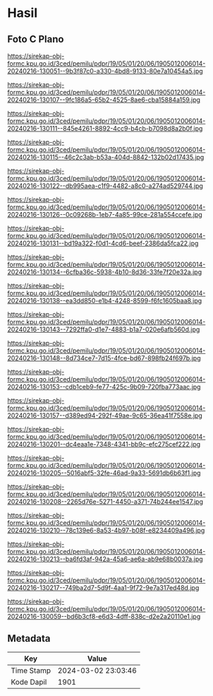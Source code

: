 # Hasil

## Foto C Plano

https://sirekap-obj-formc.kpu.go.id/3ced/pemilu/pdpr/19/05/01/20/06/1905012006014-20240216-130051--9b3f87c0-a330-4bd8-9133-80e7a10454a5.jpg

https://sirekap-obj-formc.kpu.go.id/3ced/pemilu/pdpr/19/05/01/20/06/1905012006014-20240216-130107--9fc186a5-65b2-4525-8ae6-cba15884a159.jpg

https://sirekap-obj-formc.kpu.go.id/3ced/pemilu/pdpr/19/05/01/20/06/1905012006014-20240216-130111--845e4261-8892-4cc9-b4cb-b7098d8a2b0f.jpg

https://sirekap-obj-formc.kpu.go.id/3ced/pemilu/pdpr/19/05/01/20/06/1905012006014-20240216-130115--46c2c3ab-b53a-404d-8842-132b02d17435.jpg

https://sirekap-obj-formc.kpu.go.id/3ced/pemilu/pdpr/19/05/01/20/06/1905012006014-20240216-130122--db995aea-c1f9-4482-a8c0-a274ad529744.jpg

https://sirekap-obj-formc.kpu.go.id/3ced/pemilu/pdpr/19/05/01/20/06/1905012006014-20240216-130126--0c09268b-1eb7-4a85-99ce-281a554ccefe.jpg

https://sirekap-obj-formc.kpu.go.id/3ced/pemilu/pdpr/19/05/01/20/06/1905012006014-20240216-130131--bd19a322-f0d1-4cd6-beef-2386da5fca22.jpg

https://sirekap-obj-formc.kpu.go.id/3ced/pemilu/pdpr/19/05/01/20/06/1905012006014-20240216-130134--6cfba36c-5938-4b10-8d36-33fe7f20e32a.jpg

https://sirekap-obj-formc.kpu.go.id/3ced/pemilu/pdpr/19/05/01/20/06/1905012006014-20240216-130138--ea3dd850-e1b4-4248-8599-f6fc1605baa8.jpg

https://sirekap-obj-formc.kpu.go.id/3ced/pemilu/pdpr/19/05/01/20/06/1905012006014-20240216-130143--7292ffa0-d1e7-4883-b1a7-020e6afb560d.jpg

https://sirekap-obj-formc.kpu.go.id/3ced/pemilu/pdpr/19/05/01/20/06/1905012006014-20240216-130148--8d734ce7-7d15-4fce-bd67-898fb24f697b.jpg

https://sirekap-obj-formc.kpu.go.id/3ced/pemilu/pdpr/19/05/01/20/06/1905012006014-20240216-130153--cdb1ceb9-fe77-425c-9b09-720fba773aac.jpg

https://sirekap-obj-formc.kpu.go.id/3ced/pemilu/pdpr/19/05/01/20/06/1905012006014-20240216-130157--d389ed94-292f-49ae-9c65-36ea41f7558e.jpg

https://sirekap-obj-formc.kpu.go.id/3ced/pemilu/pdpr/19/05/01/20/06/1905012006014-20240216-130201--dc4eaa1e-7348-4341-bb9c-efc275cef222.jpg

https://sirekap-obj-formc.kpu.go.id/3ced/pemilu/pdpr/19/05/01/20/06/1905012006014-20240216-130205--5016abf5-32fe-46ad-9a33-5691db6b63f1.jpg

https://sirekap-obj-formc.kpu.go.id/3ced/pemilu/pdpr/19/05/01/20/06/1905012006014-20240216-130208--2265d76e-5271-4450-a371-74b244ee1547.jpg

https://sirekap-obj-formc.kpu.go.id/3ced/pemilu/pdpr/19/05/01/20/06/1905012006014-20240216-130210--78c139e6-8a53-4b97-b08f-e8234409a496.jpg

https://sirekap-obj-formc.kpu.go.id/3ced/pemilu/pdpr/19/05/01/20/06/1905012006014-20240216-130213--ba6fd3af-942a-45a6-ae6a-ab9e68b0037a.jpg

https://sirekap-obj-formc.kpu.go.id/3ced/pemilu/pdpr/19/05/01/20/06/1905012006014-20240216-130217--749ba2d7-5d9f-4aa1-9f72-9e7a317ed48d.jpg

https://sirekap-obj-formc.kpu.go.id/3ced/pemilu/pdpr/19/05/01/20/06/1905012006014-20240216-130059--bd6b3cf8-e6d3-4dff-838c-d2e2a20110e1.jpg


## Metadata

| Key        | Value               |
| ---------- | ------------------- |
| Time Stamp | 2024-03-02 23:03:46 |
| Kode Dapil | 1901                |



